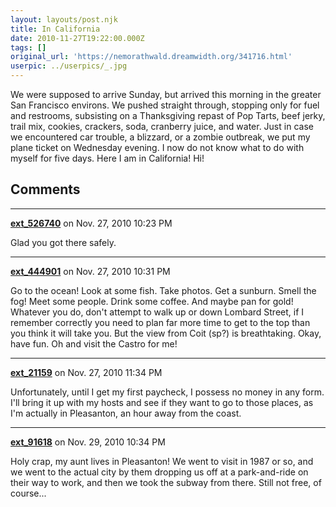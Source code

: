```yaml
---
layout: layouts/post.njk
title: In California
date: 2010-11-27T19:22:00.000Z
tags: []
original_url: 'https://nemorathwald.dreamwidth.org/341716.html'
userpic: ../userpics/_.jpg
---
```

We were supposed to arrive Sunday, but arrived this morning in the greater San Francisco environs. We pushed straight through, stopping only for fuel and restrooms, subsisting on a Thanksgiving repast of Pop Tarts, beef jerky, trail mix, cookies, crackers, soda, cranberry juice, and water. Just in case we encountered car trouble, a blizzard, or a zombie outbreak, we put my plane ticket on Wednesday evening. I now do not know what to do with myself for five days. Here I am in California! Hi!

## Comments

---

**[ext_526740](https://www.dreamwidth.org/users/ext_526740)** on Nov. 27, 2010 10:23 PM

Glad you got there safely.

---

**[ext_444901](https://www.dreamwidth.org/users/ext_444901)** on Nov. 27, 2010 10:31 PM

Go to the ocean! Look at some fish. Take photos. Get a sunburn. Smell the fog! Meet some people. Drink some coffee. And maybe pan for gold! Whatever you do, don't attempt to walk up or down Lombard Street, if I remember correctly you need to plan far more time to get to the top than you think it will take you. But the view from Coit (sp?) is breathtaking. Okay, have fun. Oh and visit the Castro for me!

---

**[ext_21159](https://www.dreamwidth.org/users/ext_21159)** on Nov. 27, 2010 11:34 PM

Unfortunately, until I get my first paycheck, I possess no money in any form. I'll bring it up with my hosts and see if they want to go to those places, as I'm actually in Pleasanton, an hour away from the coast.

---

**[ext_91618](https://www.dreamwidth.org/users/ext_91618)** on Nov. 29, 2010 10:34 PM

Holy crap, my aunt lives in Pleasanton! We went to visit in 1987 or so, and we went to the actual city by them dropping us off at a park-and-ride on their way to work, and then we took the subway from there. Still not free, of course...

